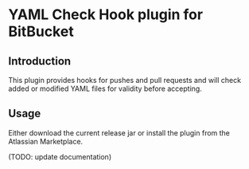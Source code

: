 # YAML Check Hook plugin for BitBucket

## Introduction

This plugin provides hooks for pushes and pull requests and will check added or modified YAML files for validity before accepting.

## Usage

Either download the current release jar or install the plugin from the Atlassian Marketplace.

(TODO: update documentation)